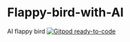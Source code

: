# Flappy-bird-with-AI
AI flappy bird 
[![Gitpod ready-to-code](https://img.shields.io/badge/Gitpod-ready--to--code-blue?logo=gitpod)](https://gitpod.io/#https://github.com/WinterOdin/Flappy-bird-with-AI)
